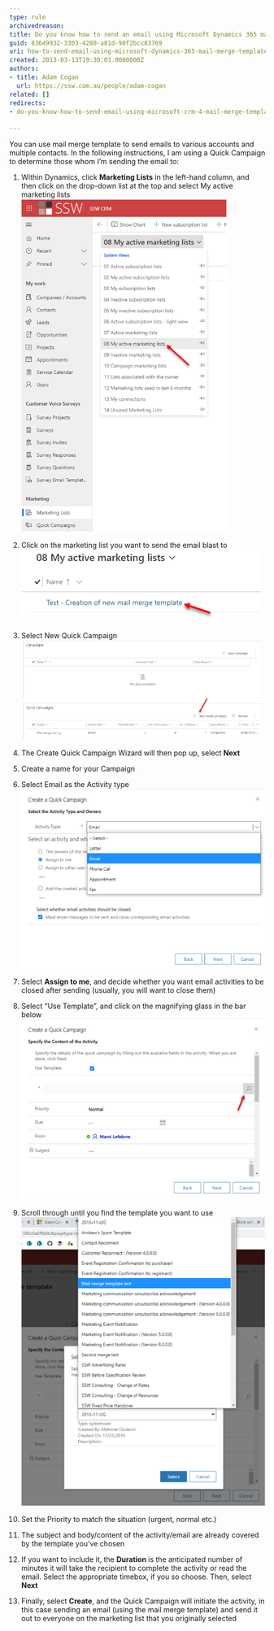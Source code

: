 ```yaml
---
type: rule
archivedreason: 
title: Do you know how to send an email using Microsoft Dynamics 365 mail merge templates?
guid: 83649932-3303-4280-a81d-90f2bcc83769
uri: how-to-send-email-using-microsoft-dynamics-365-mail-merge-template
created: 2013-03-13T19:30:03.0000000Z
authors:
- title: Adam Cogan
  url: https://ssw.com.au/people/adam-cogan
related: []
redirects: 
- do-you-know-how-to-send-email-using-microsoft-crm-4-mail-merge-template

---
```


You can use mail merge template to send emails to various accounts and multiple contacts. In the following instructions, I am using a Quick Campaign to determine those whom I’m sending the email to:

<!--endintro-->

1.	Within Dynamics, click **Marketing Lists** in the left-hand column, and then click on the drop-down list at the top and select My active marketing lists   
  ![Figure: Find your active marketing lists to send out an email blast with mail merge templates](/rules/do-you-know-how-to-send-email-using-microsoft-crm-4-mail-merge-template/send-email-email-template-2.png)

2.	Click on the marketing list you want to send the email blast to 
  ![Figure: selection of marketing list](/rules/do-you-know-how-to-send-email-using-microsoft-crm-4-mail-merge-template/send-email-email-template-3.png)

3.	Select New Quick Campaign
  ![Figure: Selecting New Quick Campaigns](/rules/do-you-know-how-to-send-email-using-microsoft-crm-4-mail-merge-template/send-email-email-template-4.png)

4.	The Create Quick Campaign Wizard will then pop up, select **Next**

5.	Create a name for your Campaign

6.	Select Email as the Activity type
  ![Figure: Selecting Email as your activity type](/rules/do-you-know-how-to-send-email-using-microsoft-crm-4-mail-merge-template/send-email-email-template-5.png)

7.	Select **Assign to me**, and decide whether you want email activities to be closed after sending (usually, you will want to close them)

8.	Select “Use Template”, and click on the magnifying glass in the bar below
  ![Figure: Searching for the template you want to use](/rules/do-you-know-how-to-send-email-using-microsoft-crm-4-mail-merge-template/send-email-email-template-6.png)

9.	Scroll through until you find the template you want to use
  ![Figure: Template selection](/rules/do-you-know-how-to-send-email-using-microsoft-crm-4-mail-merge-template/send-email-email-template-7.png)

10.	Set the Priority to match the situation (urgent, normal etc.)

11.	The subject and body/content of the activity/email are already covered by the template you’ve chosen

12.	If you want to include it, the **Duration** is the anticipated number of minutes it will take the recipient to complete the activity or read the email. Select the appropriate timebox, if you so choose. Then, select **Next**

13.	Finally, select **Create**, and the Quick Campaign will initiate the activity, in this case sending an email (using the mail merge template) and send it out to everyone on the marketing list that you originally selected


